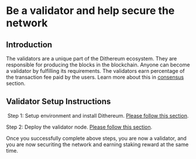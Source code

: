 # Be a validator and help secure the network 


## Introduction
The validators are a unique part of the Dithereum ecosystem. They are responsible for  producing the blocks in the blockchain. Anyone can become a validator by fulfilling its requirements. The validators earn percentage of the transaction fee paid by the users. Learn more about this in [consensus](consensus.md) section.

## Validator Setup Instructions
​
Step 1: Setup environment and install Dithereum. [Please follow this section](dev/install.md).

Step 2: Deploy the validator node. [Please follow this section](dev/deploy.md).

Once you successfully complete above steps, you are now a validator, and you are now securiting the network and earning staking reward at the same time.

